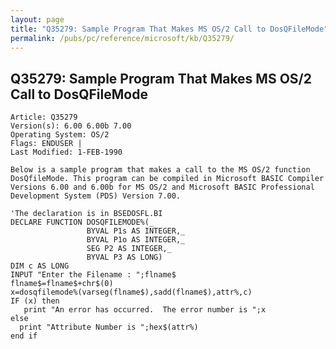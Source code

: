 ```yaml
---
layout: page
title: "Q35279: Sample Program That Makes MS OS/2 Call to DosQFileMode"
permalink: /pubs/pc/reference/microsoft/kb/Q35279/
---
```


## Q35279: Sample Program That Makes MS OS/2 Call to DosQFileMode

	Article: Q35279
	Version(s): 6.00 6.00b 7.00
	Operating System: OS/2
	Flags: ENDUSER |
	Last Modified: 1-FEB-1990
	
	Below is a sample program that makes a call to the MS OS/2 function
	DosQfileMode. This program can be compiled in Microsoft BASIC Compiler
	Versions 6.00 and 6.00b for MS OS/2 and Microsoft BASIC Professional
	Development System (PDS) Version 7.00.
	
	'The declaration is in BSEDOSFL.BI
	DECLARE FUNCTION DOSQFILEMODE%(_
	                 BYVAL P1s AS INTEGER,_
	                 BYVAL P1o AS INTEGER,_
	                 SEG P2 AS INTEGER,_
	                 BYVAL P3 AS LONG)
	DIM c AS LONG
	INPUT "Enter the Filename : ";flname$
	flname$=flname$+chr$(0)
	x=dosqfilemode%(varseg(flname$),sadd(flname$),attr%,c)
	IF (x) then
	   print "An error has occurred.  The error number is ";x
	else
	  print "Attribute Number is ";hex$(attr%)
	end if

